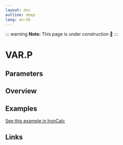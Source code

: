 ```yaml
---
layout: doc
outline: deep
lang: en-US
---
```


::: warning
**Note:** This page is under construction 🚧
:::

# VAR.P

## Parameters

## Overview

## Examples

[See this example in IronCalc](https://app.ironcalc.com/?filename=var.p)

## Links